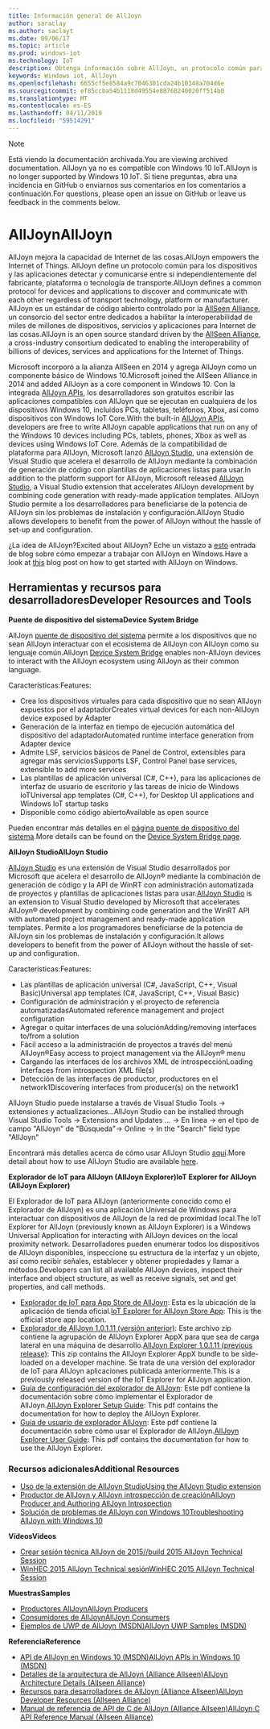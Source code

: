 ```yaml
---
title: Información general de AllJoyn
author: saraclay
ms.author: saclayt
ms.date: 09/06/17
ms.topic: article
ms.prod: windows-iot
ms.technology: IoT
description: Obtenga información sobre AllJoyn, un protocolo común para los dispositivos de IoT y cómo permite que otras extensiones y características con Windows IoT.
keywords: Windows iot, AllJoyn
ms.openlocfilehash: 6655cf5e8584a9c7046301cda24b10348a704d6e
ms.sourcegitcommit: ef85ccba54b1118d49554e88768240020ff514b0
ms.translationtype: MT
ms.contentlocale: es-ES
ms.lasthandoff: 04/11/2019
ms.locfileid: "59514291"
---
```

> [!NOTE]
> <span data-ttu-id="f6e69-104">Está viendo la documentación archivada.</span><span class="sxs-lookup"><span data-stu-id="f6e69-104">You are viewing archived documentation.</span></span> <span data-ttu-id="f6e69-105">AllJoyn ya no es compatible con Windows 10 IoT.</span><span class="sxs-lookup"><span data-stu-id="f6e69-105">AllJoyn is no longer supported by Windows 10 IoT.</span></span> <span data-ttu-id="f6e69-106">Si tiene preguntas, abra una incidencia en GitHub o enviarnos sus comentarios en los comentarios a continuación.</span><span class="sxs-lookup"><span data-stu-id="f6e69-106">For questions, please open an issue on GitHub or leave us feedback in the comments below.</span></span>

# <a name="alljoyn"></a><span data-ttu-id="f6e69-107">AllJoyn</span><span class="sxs-lookup"><span data-stu-id="f6e69-107">AllJoyn</span></span>

<span data-ttu-id="f6e69-108">AllJoyn mejora la capacidad de Internet de las cosas.</span><span class="sxs-lookup"><span data-stu-id="f6e69-108">AllJoyn empowers the Internet of Things.</span></span> <span data-ttu-id="f6e69-109">AllJoyn define un protocolo común para los dispositivos y las aplicaciones detectar y comunicarse entre sí independientemente del fabricante, plataforma o tecnología de transporte.</span><span class="sxs-lookup"><span data-stu-id="f6e69-109">AllJoyn defines a common protocol for devices and applications to discover and communicate with each other regardless of transport technology, platform or manufacturer.</span></span>  <span data-ttu-id="f6e69-110">AllJoyn es un estándar de código abierto controlado por la [AllSeen Alliance](https://allseenalliance.org/), un consorcio del sector entre dedicados a habilitar la interoperabilidad de miles de millones de dispositivos, servicios y aplicaciones para Internet de las cosas.</span><span class="sxs-lookup"><span data-stu-id="f6e69-110">AllJoyn is an open source standard driven by the [AllSeen Alliance](https://allseenalliance.org/), a cross-industry consortium dedicated to enabling the interoperability of billions of devices, services and applications for the Internet of Things.</span></span>

<span data-ttu-id="f6e69-111">Microsoft incorporó a la alianza AllSeen en 2014 y agrega AllJoyn como un componente básico de Windows 10.</span><span class="sxs-lookup"><span data-stu-id="f6e69-111">Microsoft joined the AllSeen Alliance in 2014 and added AllJoyn as a core component in Windows 10.</span></span> <span data-ttu-id="f6e69-112">Con la integrada [AllJoyn APIs](https://msdn.microsoft.com/library/windows/apps/windows.devices.alljoyn.aspx), los desarrolladores son gratuitos escribir las aplicaciones compatibles con AllJoyn que se ejecutan en cualquiera de los dispositivos Windows 10, incluidos PCs, tabletas, teléfonos, Xbox, así como dispositivos con Windows IoT Core.</span><span class="sxs-lookup"><span data-stu-id="f6e69-112">With the built-in [AllJoyn APIs](https://msdn.microsoft.com/library/windows/apps/windows.devices.alljoyn.aspx), developers are free to write AllJoyn capable applications that run on any of the Windows 10 devices including PCs, tablets, phones, Xbox as well as devices using Windows IoT Core.</span></span> <span data-ttu-id="f6e69-113">Además de la compatibilidad de plataforma para AllJoyn, Microsoft lanzó [AllJoyn Studio](https://visualstudiogallery.msdn.microsoft.com/064e58a7-fb56-464b-bed5-f85914c89286), una extensión de Visual Studio que acelera el desarrollo de AllJoyn mediante la combinación de generación de código con plantillas de aplicaciones listas para usar.</span><span class="sxs-lookup"><span data-stu-id="f6e69-113">In addition to the platform support for AllJoyn, Microsoft released [AllJoyn Studio](https://visualstudiogallery.msdn.microsoft.com/064e58a7-fb56-464b-bed5-f85914c89286), a Visual Studio extension that accelerates AllJoyn development by combining code generation with ready-made application templates.</span></span> <span data-ttu-id="f6e69-114">AllJoyn Studio permite a los desarrolladores para beneficiarse de la potencia de AllJoyn sin los problemas de instalación y configuración.</span><span class="sxs-lookup"><span data-stu-id="f6e69-114">AllJoyn Studio allows developers to benefit from the power of AllJoyn without the hassle of set-up and configuration.</span></span>

<span data-ttu-id="f6e69-115">¿La idea de AllJoyn?</span><span class="sxs-lookup"><span data-stu-id="f6e69-115">Excited about AllJoyn?</span></span> <span data-ttu-id="f6e69-116">Eche un vistazo a [esto](AllJoynStudio.md) entrada de blog sobre cómo empezar a trabajar con AllJoyn en Windows.</span><span class="sxs-lookup"><span data-stu-id="f6e69-116">Have a look at [this](AllJoynStudio.md) blog post on how to get started with AllJoyn on Windows.</span></span>


## <a name="developer-resources-and-tools"></a><span data-ttu-id="f6e69-117">Herramientas y recursos para desarrolladores</span><span class="sxs-lookup"><span data-stu-id="f6e69-117">Developer Resources and Tools</span></span>

**<span data-ttu-id="f6e69-118">Puente de dispositivo del sistema</span><span class="sxs-lookup"><span data-stu-id="f6e69-118">Device System Bridge</span></span>**

<span data-ttu-id="f6e69-119">AllJoyn [puente de dispositivo del sistema](AllJoynDSB.md) permite a los dispositivos que no sean AllJoyn interactuar con el ecosistema de AllJoyn con AllJoyn como su lenguaje común.</span><span class="sxs-lookup"><span data-stu-id="f6e69-119">AllJoyn [Device System Bridge](AllJoynDSB.md) enables non-AllJoyn devices to interact with the AllJoyn ecosystem using AllJoyn as their common language.</span></span>

<span data-ttu-id="f6e69-120">Características:</span><span class="sxs-lookup"><span data-stu-id="f6e69-120">Features:</span></span>
* <span data-ttu-id="f6e69-121">Crea los dispositivos virtuales para cada dispositivo que no sean AllJoyn expuestos por el adaptador</span><span class="sxs-lookup"><span data-stu-id="f6e69-121">Creates virtual devices for each non-AllJoyn device exposed by Adapter</span></span>
* <span data-ttu-id="f6e69-122">Generación de la interfaz en tiempo de ejecución automática del dispositivo del adaptador</span><span class="sxs-lookup"><span data-stu-id="f6e69-122">Automated runtime interface generation from Adapter device</span></span>
* <span data-ttu-id="f6e69-123">Admite LSF, servicios básicos de Panel de Control, extensibles para agregar más servicios</span><span class="sxs-lookup"><span data-stu-id="f6e69-123">Supports LSF, Control Panel base services, extensible to add more services</span></span>
* <span data-ttu-id="f6e69-124">Las plantillas de aplicación universal (C#, C++), para las aplicaciones de interfaz de usuario de escritorio y las tareas de inicio de Windows IoT</span><span class="sxs-lookup"><span data-stu-id="f6e69-124">Universal app templates (C#, C++), for Desktop UI applications and Windows IoT startup tasks</span></span>
* <span data-ttu-id="f6e69-125">Disponible como código abierto</span><span class="sxs-lookup"><span data-stu-id="f6e69-125">Available as open source</span></span>

<span data-ttu-id="f6e69-126">Pueden encontrar más detalles en el [página puente de dispositivo del sistema](AllJoynDSB.md).</span><span class="sxs-lookup"><span data-stu-id="f6e69-126">More details can be found on the [Device System Bridge page](AllJoynDSB.md).</span></span>


**<span data-ttu-id="f6e69-127">AllJoyn Studio</span><span class="sxs-lookup"><span data-stu-id="f6e69-127">AllJoyn Studio</span></span>**

<span data-ttu-id="f6e69-128">[AllJoyn Studio](https://visualstudiogallery.msdn.microsoft.com/064e58a7-fb56-464b-bed5-f85914c89286) es una extensión de Visual Studio desarrollados por Microsoft que acelera el desarrollo de AllJoyn® mediante la combinación de generación de código y la API de WinRT con administración automatizada de proyectos y plantillas de aplicaciones listas para usar.</span><span class="sxs-lookup"><span data-stu-id="f6e69-128">[AllJoyn Studio](https://visualstudiogallery.msdn.microsoft.com/064e58a7-fb56-464b-bed5-f85914c89286) is an extension to Visual Studio developed by Microsoft that accelerates AllJoyn® development by combining code generation and the WinRT API with automated project management and ready-made application templates.</span></span> <span data-ttu-id="f6e69-129">Permite a los programadores beneficiarse de la potencia de AllJoyn sin los problemas de instalación y configuración.</span><span class="sxs-lookup"><span data-stu-id="f6e69-129">It allows developers to benefit from the power of AllJoyn without the hassle of set-up and configuration.</span></span>

<span data-ttu-id="f6e69-130">Características:</span><span class="sxs-lookup"><span data-stu-id="f6e69-130">Features:</span></span>
* <span data-ttu-id="f6e69-131">Las plantillas de aplicación universal (C#, JavaScript, C++, Visual Basic)</span><span class="sxs-lookup"><span data-stu-id="f6e69-131">Universal app templates (C#, JavaScript, C++, Visual Basic)</span></span>
* <span data-ttu-id="f6e69-132">Configuración de administración y el proyecto de referencia automatizadas</span><span class="sxs-lookup"><span data-stu-id="f6e69-132">Automated reference management and project configuration</span></span>
* <span data-ttu-id="f6e69-133">Agregar o quitar interfaces de una solución</span><span class="sxs-lookup"><span data-stu-id="f6e69-133">Adding/removing interfaces to/from a solution</span></span>
* <span data-ttu-id="f6e69-134">Fácil acceso a la administración de proyectos a través del menú AllJoyn®</span><span class="sxs-lookup"><span data-stu-id="f6e69-134">Easy access to project management via the AllJoyn® menu</span></span>
* <span data-ttu-id="f6e69-135">Cargando las interfaces de los archivos XML de introspección</span><span class="sxs-lookup"><span data-stu-id="f6e69-135">Loading interfaces from introspection XML file(s)</span></span>
* <span data-ttu-id="f6e69-136">Detección de las interfaces de productor, productores en el network1</span><span class="sxs-lookup"><span data-stu-id="f6e69-136">Discovering interfaces from producer(s) on the network1</span></span>

<span data-ttu-id="f6e69-137">AllJoyn Studio puede instalarse a través de Visual Studio Tools -> extensiones y actualizaciones...</span><span class="sxs-lookup"><span data-stu-id="f6e69-137">AllJoyn Studio can be installed through Visual Studio Tools -> Extensions and Updates …</span></span> <span data-ttu-id="f6e69-138">-> En línea -> en el tipo de campo "AllJoyn" de "Búsqueda"</span><span class="sxs-lookup"><span data-stu-id="f6e69-138">-> Online -> In the "Search" field type "AllJoyn"</span></span>

<span data-ttu-id="f6e69-139">Encontrará más detalles acerca de cómo usar AllJoyn Studio [aquí](AllJoynStudio.md).</span><span class="sxs-lookup"><span data-stu-id="f6e69-139">More detail about how to use AllJoyn Studio are available [here](AllJoynStudio.md).</span></span>

**<span data-ttu-id="f6e69-140">Explorador de IoT para AllJoyn (AllJoyn Explorer)</span><span class="sxs-lookup"><span data-stu-id="f6e69-140">IoT Explorer for AllJoyn (AllJoyn Explorer)</span></span>**

<span data-ttu-id="f6e69-141">El Explorador de IoT para AllJoyn (anteriormente conocido como el Explorador de AllJoyn) es una aplicación Universal de Windows para interactuar con dispositivos de AllJoyn de la red de proximidad local.</span><span class="sxs-lookup"><span data-stu-id="f6e69-141">The IoT Explorer for AllJoyn (previously known as AllJoyn Explorer) is a Windows Universal Application for interacting with AllJoyn devices on the local proximity network.</span></span> <span data-ttu-id="f6e69-142">Desarrolladores pueden enumerar todos los dispositivos de AllJoyn disponibles, inspeccione su estructura de la interfaz y un objeto, así como recibir señales, establecer y obtener propiedades y llamar a métodos.</span><span class="sxs-lookup"><span data-stu-id="f6e69-142">Developers can list all available AllJoyn devices, inspect their interface and object structure, as well as receive signals, set and get properties, and call methods.</span></span>

* <span data-ttu-id="f6e69-143">[Explorador de IoT para App Store de AllJoyn](https://www.microsoft.com/store/apps/9nblggh6gpxl): Esta es la ubicación de la aplicación de tienda oficial.</span><span class="sxs-lookup"><span data-stu-id="f6e69-143">[IoT Explorer for AllJoyn Store App](https://www.microsoft.com/store/apps/9nblggh6gpxl): This is the official store app location.</span></span>
* <span data-ttu-id="f6e69-144">[Explorador de AllJoyn 1.0.1.11 (versión anterior)](https://github.com/ms-iot/samples/releases/download/AllJoynExplorer_1.0.11/AllJoynExplorer_1.0.1.11.zip): Este archivo zip contiene la agrupación de AllJoyn Explorer AppX para que sea de carga lateral en una máquina de desarrollo.</span><span class="sxs-lookup"><span data-stu-id="f6e69-144">[AllJoyn Explorer 1.0.1.11 (previous release)](https://github.com/ms-iot/samples/releases/download/AllJoynExplorer_1.0.11/AllJoynExplorer_1.0.1.11.zip): This zip contains the AllJoyn Explorer AppX bundle to be side-loaded on a developer machine.</span></span> <span data-ttu-id="f6e69-145">Se trata de una versión del explorador de IoT para AllJoyn aplicaciones publicada anteriormente.</span><span class="sxs-lookup"><span data-stu-id="f6e69-145">This is a previously released version of the IoT Explorer for AllJoyn application.</span></span>
* <span data-ttu-id="f6e69-146">[Guía de configuración del explorador de AllJoyn](https://github.com/ms-iot/samples/releases/download/AllJoynExplorer_1.0.11/AllJoyn_Explorer_Setup_Guide_v1.0.pdf): Este pdf contiene la documentación sobre cómo implementar el Explorador de AllJoyn.</span><span class="sxs-lookup"><span data-stu-id="f6e69-146">[AllJoyn Explorer Setup Guide](https://github.com/ms-iot/samples/releases/download/AllJoynExplorer_1.0.11/AllJoyn_Explorer_Setup_Guide_v1.0.pdf): This pdf contains the documentation for how to deploy the AllJoyn Explorer.</span></span>
* <span data-ttu-id="f6e69-147">[Guía de usuario de explorador AllJoyn](https://github.com/ms-iot/samples/releases/download/AllJoynExplorer_1.0.11/AllJoyn_Explorer_User_Guide_v1.0.pdf): Este pdf contiene la documentación sobre cómo usar el Explorador de AllJoyn.</span><span class="sxs-lookup"><span data-stu-id="f6e69-147">[AllJoyn Explorer User Guide](https://github.com/ms-iot/samples/releases/download/AllJoynExplorer_1.0.11/AllJoyn_Explorer_User_Guide_v1.0.pdf): This pdf contains the documentation for how to use the AllJoyn Explorer.</span></span>


### <a name="additional-resources"></a><span data-ttu-id="f6e69-148">Recursos adicionales</span><span class="sxs-lookup"><span data-stu-id="f6e69-148">Additional Resources</span></span>

* [<span data-ttu-id="f6e69-149">Uso de la extensión de AllJoyn Studio</span><span class="sxs-lookup"><span data-stu-id="f6e69-149">Using the AllJoyn Studio extension</span></span>](AllJoynStudio.md)
* [<span data-ttu-id="f6e69-150">Productor de AllJoyn y AllJoyn introspección de creación</span><span class="sxs-lookup"><span data-stu-id="f6e69-150">AllJoyn Producer and Authoring AllJoyn Introspection</span></span>](AllJoynProducer.md)
* [<span data-ttu-id="f6e69-151">Solución de problemas de AllJoyn con Windows 10</span><span class="sxs-lookup"><span data-stu-id="f6e69-151">Troubleshooting AllJoyn with Windows 10</span></span>](AllJoynTroubleshooting.md)

**<span data-ttu-id="f6e69-152">Vídeos</span><span class="sxs-lookup"><span data-stu-id="f6e69-152">Videos</span></span>**

* [<span data-ttu-id="f6e69-153">Crear sesión técnica AllJoyn de 2015</span><span class="sxs-lookup"><span data-stu-id="f6e69-153">//build 2015 AllJoyn Technical Session</span></span>](https://channel9.msdn.com/Events/Build/2015/2-623)
* [<span data-ttu-id="f6e69-154">WinHEC 2015 AllJoyn Technical sesión</span><span class="sxs-lookup"><span data-stu-id="f6e69-154">WinHEC 2015 AllJoyn Technical Session</span></span>](https://channel9.msdn.com/Events/WinHEC/2015/IOT200)

**<span data-ttu-id="f6e69-155">Muestras</span><span class="sxs-lookup"><span data-stu-id="f6e69-155">Samples</span></span>**

* [<span data-ttu-id="f6e69-156">Productores AllJoyn</span><span class="sxs-lookup"><span data-stu-id="f6e69-156">AllJoyn Producers</span></span>](https://github.com/Microsoft/Windows-universal-samples/tree/master/Samples/AllJoyn/ProducerExperiences)
* [<span data-ttu-id="f6e69-157">Consumidores de AllJoyn</span><span class="sxs-lookup"><span data-stu-id="f6e69-157">AllJoyn Consumers</span></span>](https://github.com/Microsoft/Windows-universal-samples/tree/master/Samples/AllJoyn/ConsumerExperiences)
* [<span data-ttu-id="f6e69-158">Ejemplos de UWP de AllJoyn (MSDN)</span><span class="sxs-lookup"><span data-stu-id="f6e69-158">AllJoyn UWP Samples (MSDN)</span></span>](https://github.com/Microsoft/Windows-universal-samples/tree/master/Samples/AllJoyn/ConsumerExperiences)

**<span data-ttu-id="f6e69-159">Referencia</span><span class="sxs-lookup"><span data-stu-id="f6e69-159">Reference</span></span>**

* [<span data-ttu-id="f6e69-160">API de AllJoyn en Windows 10 (MSDN)</span><span class="sxs-lookup"><span data-stu-id="f6e69-160">AllJoyn APIs in Windows 10 (MSDN)</span></span>](https://msdn.microsoft.com/library/windows/apps/xaml/windows.devices.alljoyn.aspx)
* [<span data-ttu-id="f6e69-161">Detalles de la arquitectura de AllJoyn (Alliance Allseen)</span><span class="sxs-lookup"><span data-stu-id="f6e69-161">AllJoyn Architecture Details (Allseen Alliance)</span></span>](https://allseenalliance.org/developers/learn/)
* [<span data-ttu-id="f6e69-162">Recursos para desarrolladores de AllJoyn (Alliance Allseen)</span><span class="sxs-lookup"><span data-stu-id="f6e69-162">AllJoyn Developer Resources (Allseen Alliance)</span></span>](https://allseenalliance.org/developers/develop/)
* [<span data-ttu-id="f6e69-163">Manual de referencia de API de C de AllJoyn (Alliance Allseen)</span><span class="sxs-lookup"><span data-stu-id="f6e69-163">AllJoyn C API Reference Manual (Allseen Alliance)</span></span>](https://allseenalliance.org/docs/api/c/index.html)

